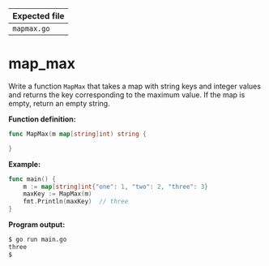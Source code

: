 | Expected file |
| ------------- |
| `mapmax.go`   |

# map_max

Write a function `MapMax` that takes a map with string keys and integer values and returns the key corresponding to the maximum value. If the map is empty, return an empty string.

**Function definition:**

```go
func MapMax(m map[string]int) string {

}
```

**Example:**

```go
func main() {
    m := map[string]int{"one": 1, "two": 2, "three": 3}
    maxKey := MapMax(m)
    fmt.Println(maxKey)  // three
}
```

**Program output:**

```sh
$ go run main.go
three
$
```
